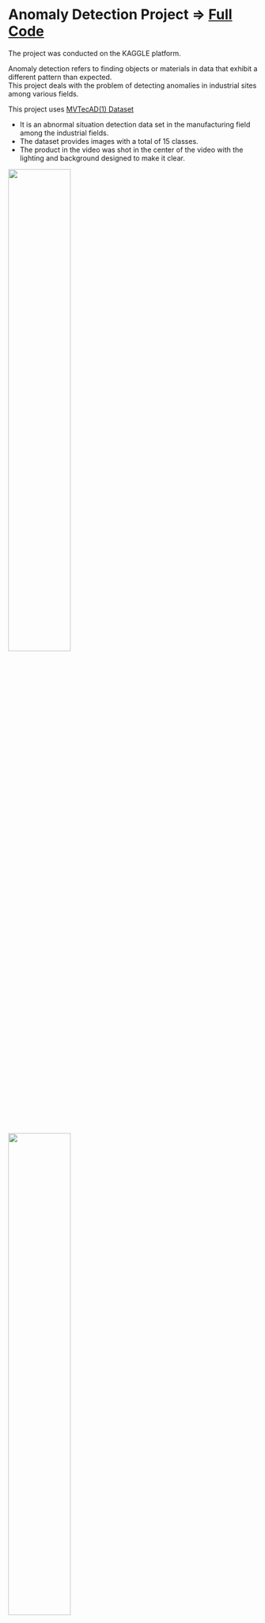# Anomaly Detection Project => [Full Code](https://github.com/piso7/2021.MachineLearning.TermProjects/blob/main/SpamTextClassificationProject/kkw-ml-termproject-2.ipynb)
The project was conducted on the KAGGLE platform.  

Anomaly detection refers to finding objects or materials in data that exhibit a different pattern than expected.  
This project deals with the problem of detecting anomalies in industrial sites among various fields.

This project uses [MVTecAD(1) Dataset](https://www.mvtec.com/company/research/datasets/mvtec-ad)
* It is an abnormal situation detection data set in the manufacturing field among the industrial fields.
* The dataset provides images with a total of 15 classes.
* The product in the video was shot in the center of the video with the lighting and background designed to make it clear.

<img src="https://user-images.githubusercontent.com/62230550/165718327-f1e99fd4-1714-430f-ab1e-fba80052d67e.png"  width="50%" height="50%"/>
<img src="https://user-images.githubusercontent.com/62230550/165718493-01fee9c2-688c-44bd-b623-47a84fe3c40c.png"  width="50%" height="50%"/>

## Step 1. Text Data Preprocessing
* Remove non-text objects such as emojis or numbers and dots.
* Make words lowercase: The machine treats the same word with different case as different words.
* Stopword Removal: Stopwords are words that do not affect the importance of text in text classification. (ex: the, we, a , will)
* Stem: The Bag of Word model i will use in this project will be affected by more frequent occurrences of words. Several words with the same meaning (ex: runnable, running , is run) have been changed to the same.

## Step 2. Feature Extraction
### Bag of Word(BoW)
<img src="https://user-images.githubusercontent.com/62230550/165708737-ed40df29-824e-432f-ac68-b87187a2266f.png"  width="50%" height="50%"/>

* Get all the words in all texts, count the number of occurrences of each word, and select a specific word (Cluster Word) that occurs most frequently.  
* Assuming that a total of 1000 cluster words are selected, the number of occurrences of these 1000 words becomes a feature of the classification problem.
* Classification proceeds by learning the classifier with the extracted features.
* Use CountVectorizer provided by Sklearn.

## Step 3. Model training and prediction
* For this project, I used SVM, which is said to work best with BoW.  

![image](https://user-images.githubusercontent.com/62230550/165713812-acc48664-d1f2-4e96-bae4-e4961db070fc.png)
